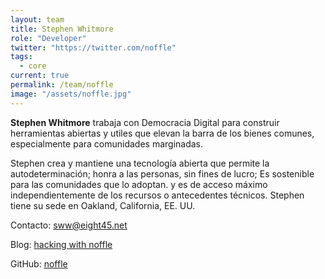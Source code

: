 ```yaml
---
layout: team
title: Stephen Whitmore
role: "Developer"
twitter: "https://twitter.com/noffle"
tags:
  - core
current: true
permalink: /team/noffle
image: "/assets/noffle.jpg"
---
```


**Stephen Whitmore** trabaja con Democracia Digital para construir herramientas abiertas y utiles que elevan la barra de los bienes comunes, especialmente para comunidades marginadas.

Stephen crea y mantiene una tecnología abierta que permite la autodeterminación;
honra a las personas, sin fines de lucro; Es sostenible para las comunidades que lo adoptan.
y es de acceso máximo independientemente de los recursos o antecedentes técnicos.
Stephen tiene su sede en Oakland, California, EE. UU.

Contacto: [sww@eight45.net](mailto:sww@eight45.net)

Blog: [hacking with noffle](http://blog.eight45.net)

GitHub: [noffle](https://github.com/noffle)
